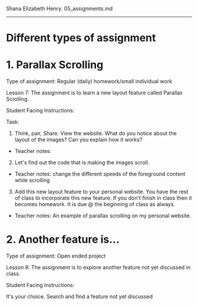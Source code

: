 Shana Elizabeth Henry.  05_assignments.md

--- 

# Different types of assignment


# 1. Parallax Scrolling

Type of assignment:  Regular (daily) homework/small individual work

Lesson 7: The assignment is to learn a new layout feature called Parallax Scrolling.

Student Facing Instructions:

Task:
1. Think, pair, Share. View the website.  What do you notice about the layout of the images?  Can you explain how it works?

- Teacher notes: 

2. Let's find out the code that is making the images scroll.  

- Teacher notes:  change the different speeds of the foreground content while scrolling

3. Add this new layout feature to your personal website. You have the rest of class to incorporate this new feature.  If you don't finish in class then it becomes homework.  It is due @ the beginning of class as always.

- Teacher notes: An example of parallax scrolling on my personal website.  


# 2. Another feature is...

Type of assignment:  Open ended project

Lesson 8: The assignment is to explore another feature not yet discussed in class. 

Student Facing Instructions:

It's your choice. Search and find a feature not yet discussed

